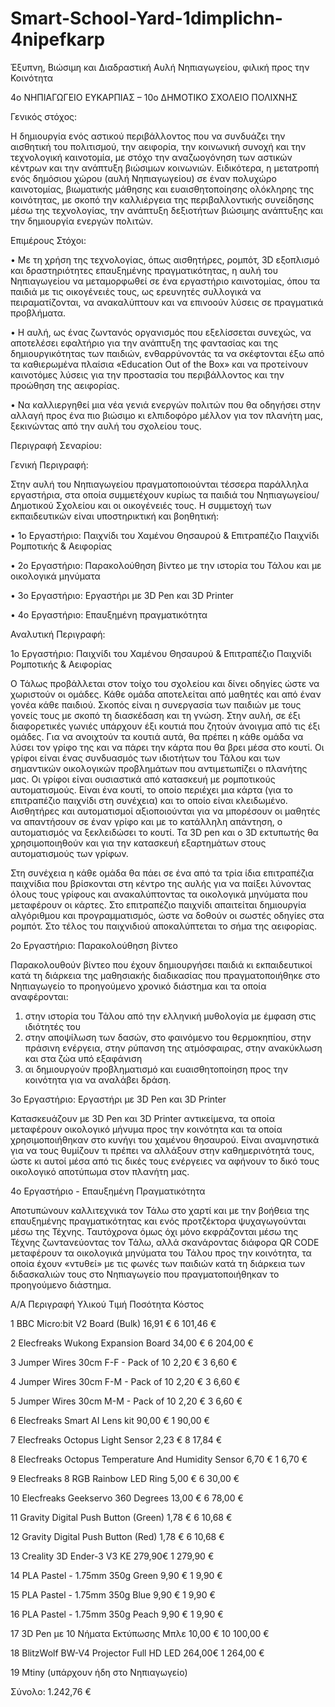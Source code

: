 # Smart-School-Yard-1dimplichn-4nipefkarp
Έξυπνη, Βιώσιμη και Διαδραστική Αυλή Νηπιαγωγείου, φιλική προς την Κοινότητα

4ο ΝΗΠΙΑΓΩΓΕΙΟ ΕΥΚΑΡΠΙΑΣ – 10ο ΔΗΜΟΤΙΚΟ ΣΧΟΛΕΙΟ ΠΟΛΙΧΝΗΣ


Γενικός στόχος: 

Η δημιουργία ενός αστικού περιβάλλοντος που να συνδυάζει την αισθητική του πολιτισμού, την αειφορία, την κοινωνική συνοχή και την τεχνολογική καινοτομία, με στόχο την αναζωογόνηση των αστικών κέντρων και την ανάπτυξη βιώσιμων κοινωνιών. Ειδικότερα, η μετατροπή ενός δημόσιου χώρου (αυλή Νηπιαγωγείου) σε έναν πολυχώρο καινοτομίας, βιωματικής μάθησης και ευαισθητοποίησης ολόκληρης της κοινότητας, με σκοπό την καλλιέργεια της περιβαλλοντικής συνείδησης μέσω της τεχνολογίας, την ανάπτυξη δεξιοτήτων βιώσιμης ανάπτυξης και την δημιουργία ενεργών πολιτών. 

Επιμέρους Στόχοι:

•	Με τη χρήση της τεχνολογίας, όπως αισθητήρες, ρομπότ, 3D εξοπλισμό και δραστηριότητες επαυξημένης πραγματικότητας, η αυλή του Νηπιαγωγείου να μεταμορφωθεί σε ένα εργαστήριο καινοτομίας, όπου τα παιδιά με τις οικογένειές τους, ως ερευνητές συλλογικά να πειραματίζονται, να ανακαλύπτουν και να επινοούν λύσεις σε πραγματικά προβλήματα.

•	Η αυλή, ως ένας ζωντανός οργανισμός που εξελίσσεται συνεχώς, να αποτελέσει εφαλτήριο για την ανάπτυξη της φαντασίας και της δημιουργικότητας των παιδιών, ενθαρρύνοντάς τα να σκέφτονται έξω από τα καθιερωμένα πλαίσια «Education Out of the Box» και να προτείνουν καινοτόμες λύσεις για την προστασία του περιβάλλοντος και την προώθηση της αειφορίας.

•	Να καλλιεργηθεί μια νέα γενιά ενεργών πολιτών που θα οδηγήσει στην αλλαγή προς ένα πιο βιώσιμο κι ελπιδοφόρο μέλλον για τον πλανήτη μας, ξεκινώντας από την αυλή του σχολείου τους.

Περιγραφή Σεναρίου:

Γενική Περιγραφή:

Στην αυλή του Νηπιαγωγείου πραγματοποιούνται τέσσερα παράλληλα εργαστήρια, στα οποία συμμετέχουν κυρίως τα παιδιά του Νηπιαγωγείου/Δημοτικού Σχολείου και οι οικογένειές τους. Η συμμετοχή των εκπαιδευτικών είναι υποστηρικτική και βοηθητική:

•	1ο Εργαστήριο: Παιχνίδι του Χαμένου Θησαυρού & Επιτραπέζιο Παιχνίδι Ρομποτικής & Αειφορίας 

•	2ο Εργαστήριο: Παρακολούθηση βίντεο με την ιστορία του Τάλου και με οικολογικά μηνύματα

•	3ο Εργαστήριο: Εργαστήρι με 3D Pen και 3D Printer 

•	4ο Εργαστήριο: Επαυξημένη πραγματικότητα

Αναλυτική Περιγραφή:

1ο Εργαστήριο: Παιχνίδι του Χαμένου Θησαυρού & Επιτραπέζιο Παιχνίδι Ρομποτικής & Αειφορίας

Ο Τάλως προβάλλεται στον τοίχο του σχολείου και δίνει οδηγίες ώστε να χωριστούν οι ομάδες. Κάθε ομάδα αποτελείται από μαθητές και από έναν γονέα κάθε παιδιού. Σκοπός είναι η συνεργασία των παιδιών με τους γονείς τους με σκοπό τη διασκέδαση και τη γνώση. Στην αυλή, σε έξι διαφορετικές γωνιές υπάρχουν έξι κουτιά που ζητούν άνοιγμα από τις έξι ομάδες. Για να ανοιχτούν τα κουτιά αυτά, θα πρέπει η κάθε ομάδα να λύσει τον γρίφο της και να πάρει την κάρτα που θα βρει μέσα στο κουτί. Οι γρίφοι είναι ένας συνδυασμός των ιδιοτήτων του Τάλου και των σημαντικών οικολογικών προβλημάτων που αντιμετωπίζει ο πλανήτης μας. 
Οι γρίφοι είναι ουσιαστικά από κατασκευή με ρομποτικούς αυτοματισμούς. Είναι ένα κουτί, το οποίο περιέχει μια κάρτα (για το επιτραπέζιο παιχνίδι στη συνέχεια) και το οποίο είναι κλειδωμένο. Αισθητήρες και αυτοματισμοί αξιοποιούνται για να μπορέσουν οι μαθητές να απαντήσουν σε έναν γρίφο και με το κατάλληλη απάντηση, ο αυτοματισμός να ξεκλειδώσει το κουτί.
Τα 3D pen και ο 3D εκτυπωτής θα χρησιμοποιηθούν και για την κατασκευή εξαρτημάτων στους αυτοματισμούς των γρίφων.

Στη συνέχεια η κάθε ομάδα θα πάει σε ένα από τα τρία ίδια επιτραπέζια παιχνίδια που βρίσκονται στη κέντρο της αυλής για να παίξει λύνοντας όλους τους γρίφους και ανακαλύπτοντας τα οικολογικά μηνύματα που μεταφέρουν οι κάρτες. 
Στο επιτραπέζιο παιχνίδι απαιτείται δημιουργία αλγόριθμου και προγραμματισμός, ώστε να δοθούν οι σωστές οδηγίες στα ρομπότ. Στο τέλος του παιχνιδιού αποκαλύπτεται το σήμα της αειφορίας.

2ο Εργαστήριο: Παρακολούθηση βίντεο

Παρακολουθούν βίντεο που έχουν δημιουργήσει παιδιά κι εκπαιδευτικοί κατά τη διάρκεια της μαθησιακής διαδικασίας που πραγματοποιήθηκε στο Νηπιαγωγείο το προηγούμενο χρονικό διάστημα και τα οποία αναφέρονται:
1.	στην ιστορία του Τάλου από την ελληνική μυθολογία με έμφαση στις ιδιότητές του
2.	στην αποψίλωση των δασών, στο φαινόμενο του θερμοκηπίου, στην πράσινη ενέργεια, στην ρύπανση της ατμόσφαιρας, στην ανακύκλωση και στα ζώα υπό εξαφάνιση
3.	αι δημιουργούν προβληματισμό και ευαισθητοποίηση προς την κοινότητα για να αναλάβει δράση.

3ο Εργαστήριο: Εργαστήρι με 3D Pen και 3D Printer

Κατασκευάζουν με 3D Pen και 3D Printer αντικείμενα, τα οποία μεταφέρουν οικολογικό μήνυμα προς την κοινότητα και τα οποία χρησιμοποιήθηκαν στο κυνήγι του χαμένου θησαυρού. Είναι αναμνηστικά για να τους θυμίζουν τι πρέπει να αλλάξουν στην καθημερινότητά τους, ώστε κι αυτοί μέσα από τις δικές τους ενέργειες να αφήνουν το δικό τους οικολογικό αποτύπωμα στον πλανήτη μας.

4ο Εργαστήριο - Επαυξημένη Πραγματικότητα

Αποτυπώνουν καλλιτεχνικά τον Τάλω στο χαρτί και με την βοήθεια της επαυξημένης πραγματικότητας και ενός προτζέκτορα ψυχαγωγούνται μέσω της Τέχνης. Ταυτόχρονα όμως όχι μόνο εκφράζονται μέσω της Τέχνης ζωντανεύοντας τον Τάλω, αλλά σκανάροντας διάφορα QR CODE  μεταφέρουν τα οικολογικά μηνύματα του Τάλου προς την κοινότητα, τα οποία έχουν «ντυθεί» με τις φωνές των παιδιών κατά τη διάρκεια των διδασκαλιών τους στο Νηπιαγωγείο που πραγματοποιήθηκαν το προηγούμενο διάστημα.

Α/Α	Περιγραφή Υλικού			Τιμή	Ποσότητα	Κόστος

1	BBC Micro:bit V2 Board (Bulk)	 	16,91 €		6	 	101,46 € 

2	Elecfreaks Wukong Expansion Board	34,00 € 	6	 	204,00 € 

3	Jumper Wires 30cm F-F - Pack of 10	2,20 € 		3	 	6,60 € 

4	Jumper Wires 30cm F-M - Pack of 10	2,20 € 		3	 	6,60 € 

5	Jumper Wires 30cm M-M - Pack of 10	2,20 € 		3	 	6,60 € 

6	Elecfreaks Smart AI Lens kit	 		90,00 € 	1	 	90,00 € 

7	Elecfreaks Octopus Light Sensor	 		2,23 € 		8	 	17,84 € 

8	Elecfreaks Octopus Temperature And Humidity Sensor	6,70 € 		1	 	6,70 € 

9	Elecfreaks 8 RGB Rainbow LED Ring	 		5,00 € 		6	 	30,00 € 

10	Elecfreaks Geekservo 360 Degrees	 		13,00 € 	6	 	78,00 € 

11	Gravity Digital Push Button (Green)	1,78 € 		6	 	10,68 € 

12	Gravity Digital Push Button (Red)	1,78 € 		6	 	10,68 € 

13	Creality 3D Ender-3 V3 KE	 	279,90€		1	 	279,90 € 

14	PLA Pastel - 1.75mm 350g Green	 	9,90 € 		1	 	9,90 € 

15	PLA Pastel - 1.75mm 350g Blue	 	9,90 € 		1	 	9,90 € 

16	PLA Pastel - 1.75mm 350g Peach	 	9,90 € 		1	 	9,90 € 

17	3D Pen με 10 Νήματα Εκτύπωσης Μπλε	10,00 €		10	 	100,00 € 

18	BlitzWolf BW-V4 Projector Full HD LED	264,00€ 	1	 	264,00 € 

19  Mtiny (υπάρχουν ήδη στο Νηπιαγωγείο)

Σύνολο: 1.242,76 € 
